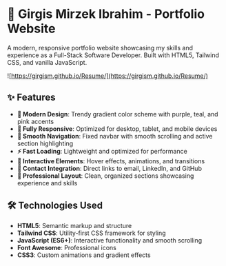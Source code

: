 # 🚀 Girgis Mirzek Ibrahim - Portfolio Website

A modern, responsive portfolio website showcasing my skills and experience as a Full-Stack Software Developer. Built with HTML5, Tailwind CSS, and vanilla JavaScript.

![https://girgism.github.io/Resume/](https://girgism.github.io/Resume/)

## ✨ Features

- **🎨 Modern Design**: Trendy gradient color scheme with purple, teal, and pink accents
- **📱 Fully Responsive**: Optimized for desktop, tablet, and mobile devices
- **🧭 Smooth Navigation**: Fixed navbar with smooth scrolling and active section highlighting
- **⚡ Fast Loading**: Lightweight and optimized for performance
- **🎯 Interactive Elements**: Hover effects, animations, and transitions
- **📧 Contact Integration**: Direct links to email, LinkedIn, and GitHub
- **🌟 Professional Layout**: Clean, organized sections showcasing experience and skills

## 🛠️ Technologies Used

- **HTML5**: Semantic markup and structure
- **Tailwind CSS**: Utility-first CSS framework for styling
- **JavaScript (ES6+)**: Interactive functionality and smooth scrolling
- **Font Awesome**: Professional icons
- **CSS3**: Custom animations and gradient effects

